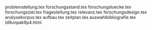 problemstellung.tex
forschungsstand.tex
forschungsluecke.tex
forschungsziel.tex
fragestellung.tex
relevanz.tex
forschungsdesign.tex
analysekorpus.tex
aufbau.tex
zeitplan.tex
auswahlbibliografie.tex
ld9unpak9p4.html

